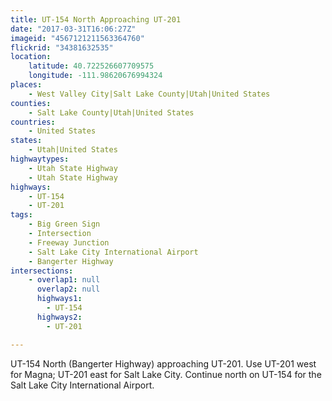 ```yaml
---
title: UT-154 North Approaching UT-201
date: "2017-03-31T16:06:27Z"
imageid: "4567121211563364760"
flickrid: "34381632535"
location:
    latitude: 40.722526607709575
    longitude: -111.98620676994324
places:
    - West Valley City|Salt Lake County|Utah|United States
counties:
    - Salt Lake County|Utah|United States
countries:
    - United States
states:
    - Utah|United States
highwaytypes:
    - Utah State Highway
    - Utah State Highway
highways:
    - UT-154
    - UT-201
tags:
    - Big Green Sign
    - Intersection
    - Freeway Junction
    - Salt Lake City International Airport
    - Bangerter Highway
intersections:
    - overlap1: null
      overlap2: null
      highways1:
        - UT-154
      highways2:
        - UT-201

---
```

UT-154 North (Bangerter Highway) approaching UT-201.  Use UT-201 west for Magna; UT-201 east for Salt Lake City.  Continue north on UT-154 for the Salt Lake City International Airport.